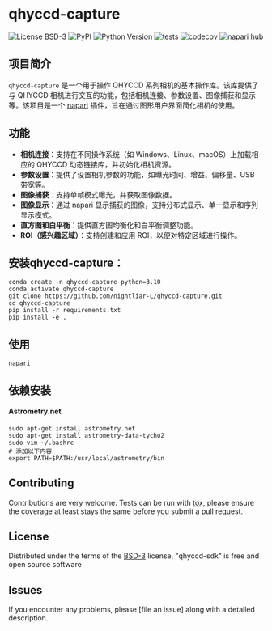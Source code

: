 # qhyccd-capture

[![License BSD-3](https://img.shields.io/pypi/l/qhyccd-sdk.svg?color=green)](https://github.com//qhyccd-sdk/raw/main/LICENSE)
[![PyPI](https://img.shields.io/pypi/v/qhyccd-sdk.svg?color=green)](https://pypi.org/project/qhyccd-sdk)
[![Python Version](https://img.shields.io/pypi/pyversions/qhyccd-sdk.svg?color=green)](https://python.org)
[![tests](https://github.com//qhyccd-sdk/workflows/tests/badge.svg)](https://github.com//qhyccd-sdk/actions)
[![codecov](https://codecov.io/gh//qhyccd-sdk/branch/main/graph/badge.svg)](https://codecov.io/gh//qhyccd-sdk)
[![napari hub](https://img.shields.io/endpoint?url=https://api.napari-hub.org/shields/qhyccd-sdk)](https://napari-hub.org/plugins/qhyccd-sdk)

## 项目简介

`qhyccd-capture` 是一个用于操作 QHYCCD 系列相机的基本操作库。该库提供了与 QHYCCD 相机进行交互的功能，包括相机连接、参数设置、图像捕获和显示等。该项目是一个 [napari] 插件，旨在通过图形用户界面简化相机的使用。

## 功能

- **相机连接**：支持在不同操作系统（如 Windows、Linux、macOS）上加载相应的 QHYCCD 动态链接库，并初始化相机资源。
- **参数设置**：提供了设置相机参数的功能，如曝光时间、增益、偏移量、USB 带宽等。
- **图像捕获**：支持单帧模式曝光，并获取图像数据。
- **图像显示**：通过 napari 显示捕获的图像，支持分布式显示、单一显示和序列显示模式。
- **直方图和白平衡**：提供直方图均衡化和白平衡调整功能。
- **ROI（感兴趣区域）**：支持创建和应用 ROI，以便对特定区域进行操作。

## 安装qhyccd-capture：

    conda create -n qhyccd-capture python=3.10
    conda activate qhyccd-capture
    git clone https://github.com/nightliar-L/qhyccd-capture.git
    cd qhyccd-capture
    pip install -r requirements.txt
    pip install -e .

## 使用

    napari  

## 依赖安装
#### Astrometry.net

    sudo apt-get install astrometry.net
    sudo apt-get install astrometry-data-tycho2
    sudo vim ~/.bashrc
    # 添加以下内容
    export PATH=$PATH:/usr/local/astrometry/bin

## Contributing

Contributions are very welcome. Tests can be run with [tox], please ensure
the coverage at least stays the same before you submit a pull request.

## License

Distributed under the terms of the [BSD-3] license,
"qhyccd-sdk" is free and open source software

## Issues

If you encounter any problems, please [file an issue] along with a detailed description.

[napari]: https://github.com/napari/napari
[copier]: https://copier.readthedocs.io/en/stable/
[@napari]: https://github.com/napari
[MIT]: http://opensource.org/licenses/MIT
[BSD-3]: http://opensource.org/licenses/BSD-3-Clause
[GNU GPL v3.0]: http://www.gnu.org/licenses/gpl-3.0.txt
[GNU LGPL v3.0]: http://www.gnu.org/licenses/lgpl-3.0.txt
[Apache Software License 2.0]: http://www.apache.org/licenses/LICENSE-2.0
[Mozilla Public License 2.0]: https://www.mozilla.org/media/MPL/2.0/index.txt
[napari-plugin-template]: https://github.com/napari/napari-plugin-template

[napari]: https://github.com/napari/napari
[tox]: https://tox.readthedocs.io/en/latest/
[pip]: https://pypi.org/project/pip/
[PyPI]: https://pypi.org/
